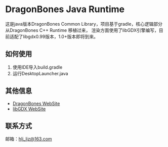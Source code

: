 # DragonBones Java Runtime
这是java版本DragonBones Common Library，项目基于gradle，核心逻辑部分从DragonBones C++ Runtime 移植过来，
渲染方面使用了libGDX引擎编写，目前适配了libgdx0.99版本，1.0+版本即将到来。

## 如何使用
1. 使用IDE导入build.gradle
2. 运行DesktopLauncher.java

## 其他信息
* [DragonBones WebSite](http://dragonbones.github.io/)
* [libGDX WebSite](https://libgdx.badlogicgames.com)

## 联系方式
邮箱：hlj_ljz@163.com
